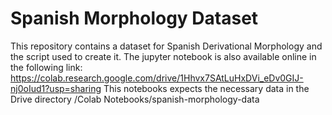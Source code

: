 # Spanish Morphology Dataset
This repository contains a dataset for Spanish Derivational Morphology and the script used to create it.
The jupyter notebook is also available online in the following link: https://colab.research.google.com/drive/1Hhvx7SAtLuHxDVi_eDv0GIJ-nj0oIud1?usp=sharing 
This notebooks expects the necessary data in the Drive directory /Colab Notebooks/spanish-morphology-data
